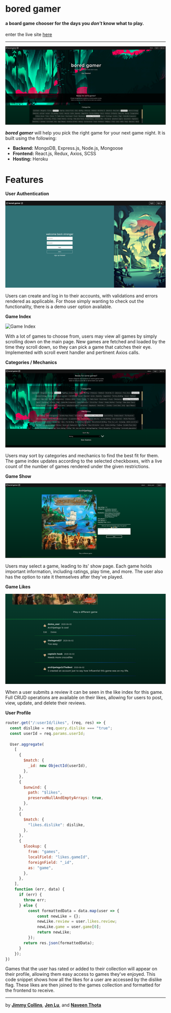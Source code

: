 # bored gamer
#### a board game chooser for the days you _don't_ know what to play.  
enter the live site [here](http://bored-gamer.herokuapp.com/) 

---  

![Splash Page](https://github.com/slimjim49j/bored-gamer/blob/master/readme_images/1SPLASH_IMAGE.png) 

_**bored gamer**_ will help you pick the right game for your next game night. It is built using the following: 

* **Backend:** MongoDB, Express.js, Node.js, Mongoose
* **Frontend:** React.js, Redux, Axios, SCSS
* **Hosting:** Heroku  

# Features 
**User Authentication** 

![Session Image](https://github.com/slimjim49j/bored-gamer/blob/master/readme_images/2LOGIN_IMAGE.png) 

Users can create and log in to their accounts, with validations and errors rendered as applicable. For those 
simply wanting to check out the functionality, there is a demo user option available. 

**Game Index**

![Game Index](https://github.com/slimjim49j/bored-gamer/blob/master/readme_images/3GAME_INDEX.png) 

With a lot of games to choose from, users may view all games by simply scrolling down on the main page. New games are fetched and loaded
by the time they scroll down, so they can pick a game that catches their eye. Implemented with scroll event handler and pertinent Axios calls. 

**Categories / Mechanics** 

![Category/Mechanic](https://github.com/slimjim49j/bored-gamer/blob/master/readme_images/4CATEGORY_MECHANIC.png) 

Users may sort by categories and mechanics to find the best fit for them. The game index updates according to the selected checkboxes, 
with a live count of the number of games rendered under the given restrictions. 

**Game Show** 

![Game Show](https://github.com/slimjim49j/bored-gamer/blob/master/readme_images/5GAME_SHOW.png)

Users may select a game, leading to its' show page. Each game holds important information, including ratings, play time, and more. 
The user also has the option to rate it themselves after they've played. 

**Game Likes**

![Game Likes](https://github.com/slimjim49j/bored-gamer/blob/master/readme_images/6GAME_LIKES.png)

When a user submits a review it can be seen in the like index for this game. Full CRUD operations are available on their likes, allowing for users to post, view, update, and delete their reviews.


**User Profile** 

```javascript
router.get("/:userId/likes", (req, res) => {
  const dislike = req.query.dislike === "true";
  const userId = req.params.userId;

  User.aggregate(
    [
      {
        $match: {
          _id: new ObjectId(userId),
        },
      },
      {
        $unwind: {
          path: "$likes",
          preserveNullAndEmptyArrays: true,
        },
      },
      {
        $match: {
          "likes.dislike": dislike,
        },
      },
      {
        $lookup: {
          from: "games",
          localField: "likes.gameId",
          foreignField: "_id",
          as: "game",
        },
      },
    ],
    function (err, data) {
      if (err) {
        throw err;
      } else {
          const formattedData = data.map(user => {
              const newLike = {};
              newLike.review = user.likes.review;
              newLike.game = user.game[0];
              return newLike;
          });
        return res.json(formattedData);
      }
    });
})
```

Games that the user has rated or added to their collection will appear on their profile, allowing them easy access to games they've enjoyed. This code snippet shows how all the likes for a user are accessed by the dislike flag. These likes are then joined to the games collection and formatted for the frontend to receive.


--- 

by **[Jimmy Collins](https://github.com/slimjim49j)**, **[Jen Lu](https://github.com/jenlu33)**, and **[Naveen Thota](https://github.com/helloitsnaveen)**
